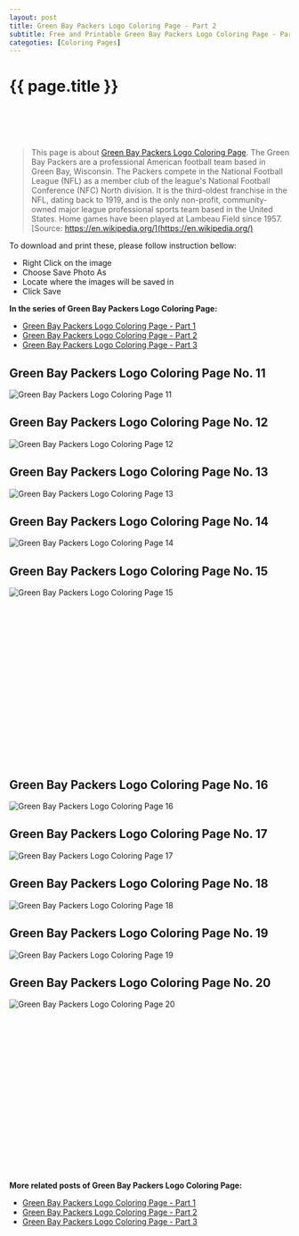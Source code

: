 ```yaml
---
layout: post
title: Green Bay Packers Logo Coloring Page - Part 2
subtitle: Free and Printable Green Bay Packers Logo Coloring Page - Part 2
categoties: [Coloring Pages]
---
```

{{ page.title }}
================
<script async src="//pagead2.googlesyndication.com/pagead/js/adsbygoogle.js"></script><!-- UnderTitleAds --> <ins class="adsbygoogle" style="display:inline-block;width:468px;height:60px" data-ad-client="ca-pub-6753140515841889" data-ad-slot="4010138290"></ins><script> (adsbygoogle = window.adsbygoogle || []).push({}); </script>

> This page is about [Green Bay Packers Logo Coloring Page](https://freecoloringpages.github.io/). The Green Bay Packers are a professional American football team based in Green Bay, Wisconsin. The Packers compete in the National Football League (NFL) as a member club of the league's National Football Conference (NFC) North division. It is the third-oldest franchise in the NFL, dating back to 1919, and is the only non-profit, community-owned major league professional sports team based in the United States. Home games have been played at Lambeau Field since 1957. [Source: https://en.wikipedia.org/](https://en.wikipedia.org/)

To download and print these, please follow instruction bellow:
* Right Click on the image 
* Choose Save Photo As 
* Locate where the images will be saved in 
* Click Save

**In the series of Green Bay Packers Logo Coloring Page:**

* [Green Bay Packers Logo Coloring Page - Part 1](https://freecoloringpages.github.io/2017/12/05/Green-Bay-Packers-Logo-Coloring-Page-part-1.html)
* [Green Bay Packers Logo Coloring Page - Part 2](https://freecoloringpages.github.io/2017/12/05/Green-Bay-Packers-Logo-Coloring-Page-part-2.html)
* [Green Bay Packers Logo Coloring Page - Part 3](https://freecoloringpages.github.io/2017/12/05/Green-Bay-Packers-Logo-Coloring-Page-part-3.html)

## Green Bay Packers Logo Coloring Page No. 11
![Green Bay Packers Logo Coloring Page 11](https://freecoloringpages.github.io/img3/Green-Bay-Packers-Logo-Coloring-Page%20(11).jpg "Green Bay Packers Logo Coloring Page 11")

## Green Bay Packers Logo Coloring Page No. 12
![Green Bay Packers Logo Coloring Page 12](https://freecoloringpages.github.io/img3/Green-Bay-Packers-Logo-Coloring-Page%20(12).jpg "Green Bay Packers Logo Coloring Page 12")

## Green Bay Packers Logo Coloring Page No. 13
![Green Bay Packers Logo Coloring Page 13](https://freecoloringpages.github.io/img3/Green-Bay-Packers-Logo-Coloring-Page%20(13).jpg "Green Bay Packers Logo Coloring Page 13")

## Green Bay Packers Logo Coloring Page No. 14
![Green Bay Packers Logo Coloring Page 14](https://freecoloringpages.github.io/img3/Green-Bay-Packers-Logo-Coloring-Page%20(14).jpg "Green Bay Packers Logo Coloring Page 14")

## Green Bay Packers Logo Coloring Page No. 15
![Green Bay Packers Logo Coloring Page 15](https://freecoloringpages.github.io/img3/Green-Bay-Packers-Logo-Coloring-Page%20(15).jpg "Green Bay Packers Logo Coloring Page 15")

<script async src="//pagead2.googlesyndication.com/pagead/js/adsbygoogle.js"></script><!-- Texxtonly --><ins class="adsbygoogle" style="display:inline-block;width:336px;height:280px" data-ad-client="ca-pub-6753140515841889" data-ad-slot="3207852233"></ins><script>(adsbygoogle = window.adsbygoogle || []).push({}); </script>

## Green Bay Packers Logo Coloring Page No. 16
![Green Bay Packers Logo Coloring Page 16](https://freecoloringpages.github.io/img3/Green-Bay-Packers-Logo-Coloring-Page%20(16).jpg "Green Bay Packers Logo Coloring Page 16")

## Green Bay Packers Logo Coloring Page No. 17
![Green Bay Packers Logo Coloring Page 17](https://freecoloringpages.github.io/img3/Green-Bay-Packers-Logo-Coloring-Page%20(17).jpg "Green Bay Packers Logo Coloring Page 17")

## Green Bay Packers Logo Coloring Page No. 18
![Green Bay Packers Logo Coloring Page 18](https://freecoloringpages.github.io/img3/Green-Bay-Packers-Logo-Coloring-Page%20(18).jpg "Green Bay Packers Logo Coloring Page 18")

## Green Bay Packers Logo Coloring Page No. 19
![Green Bay Packers Logo Coloring Page 19](https://freecoloringpages.github.io/img3/Green-Bay-Packers-Logo-Coloring-Page%20(19).jpg "Green Bay Packers Logo Coloring Page 19")

## Green Bay Packers Logo Coloring Page No. 20
![Green Bay Packers Logo Coloring Page 20](https://freecoloringpages.github.io/img3/Green-Bay-Packers-Logo-Coloring-Page%20(20).jpg "Green Bay Packers Logo Coloring Page 20")

<script async src="//pagead2.googlesyndication.com/pagead/js/adsbygoogle.js"></script><!-- Texxtonly --><ins class="adsbygoogle" style="display:inline-block;width:336px;height:280px" data-ad-client="ca-pub-6753140515841889" data-ad-slot="3207852233"></ins><script>(adsbygoogle = window.adsbygoogle || []).push({}); </script>

**More related posts of Green Bay Packers Logo Coloring Page:**

* [Green Bay Packers Logo Coloring Page - Part 1](https://freecoloringpages.github.io/2017/12/05/Green-Bay-Packers-Logo-Coloring-Page-part-1.html)
* [Green Bay Packers Logo Coloring Page - Part 2](https://freecoloringpages.github.io/2017/12/05/Green-Bay-Packers-Logo-Coloring-Page-part-2.html)
* [Green Bay Packers Logo Coloring Page - Part 3](https://freecoloringpages.github.io/2017/12/05/Green-Bay-Packers-Logo-Coloring-Page-part-3.html)

